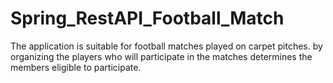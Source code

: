 # Spring_RestAPI_Football_Match
The application is suitable for football matches played on carpet pitches. by organizing the players who will participate in the matches determines the members eligible to participate.
